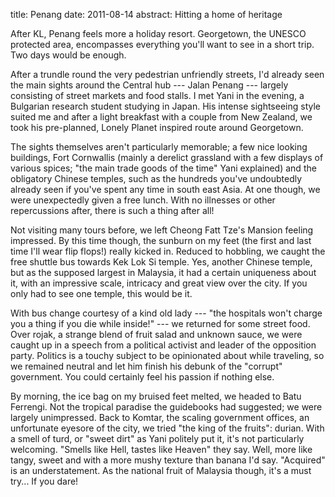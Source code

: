 title: Penang
date: 2011-08-14
abstract: Hitting a home of heritage

After KL, Penang feels more a holiday resort. Georgetown, the UNESCO protected
area, encompasses everything you'll want to see in a short trip. Two days would
be enough.

After a trundle round the very pedestrian unfriendly streets, I'd already seen
the main sights around the Central hub --- Jalan Penang --- largely consisting of
street markets and food stalls. I met Yani in the evening, a Bulgarian research
student studying in Japan. His intense sightseeing style suited me and after a
light breakfast with a couple from New Zealand, we took his pre-planned, Lonely
Planet inspired route around Georgetown.

The sights themselves aren't particularly memorable; a few nice looking
buildings, Fort Cornwallis (mainly a derelict grassland with a few displays of
various spices; "the main trade goods of the time" Yani explained) and the
obligatory Chinese temples, such as the hundreds you've undoubtedly already seen
if you've spent any time in south east Asia. At one though, we were unexpectedly
given a free lunch. With no illnesses or other repercussions after, there is
such a thing after all!

Not visiting many tours before, we left Cheong Fatt Tze's Mansion feeling
impressed. By this time though, the sunburn on my feet (the first and last time
I'll wear flip flops!) really kicked in. Reduced to hobbling, we caught the free
shuttle bus towards Kek Lok Si temple. Yes, another Chinese temple, but as the
supposed largest in Malaysia, it had a certain uniqueness about it, with an
impressive scale, intricacy and great view over the city. If you only had to see
one temple, this would be it.

With bus change courtesy of a kind old lady --- "the hospitals won't charge you
a thing if you die while inside!" --- we returned for some street food. Over
rojak, a strange blend of fruit salad and unknown sauce, we were caught up in a
speech from a political activist and leader of the opposition party. Politics is
a touchy subject to be opinionated about while traveling, so we remained neutral
and let him finish his debunk of the "corrupt" government. You could certainly
feel his passion if nothing else.

By morning, the ice bag on my bruised feet melted, we headed to Batu Ferrengi.
Not the tropical paradise the guidebooks had suggested; we were largely
unimpressed. Back to Komtar, the scaling government offices, an unfortunate
eyesore of the city, we tried "the king of the fruits": durian. With a smell of
turd, or "sweet dirt" as Yani politely put it, it's not particularly welcoming.
"Smells like Hell, tastes like Heaven" they say. Well, more like tangy, sweet
and with a more mushy texture than banana I'd say. "Acquired" is an
understatement. As the national fruit of Malaysia though, it's a must try... If
you dare!
